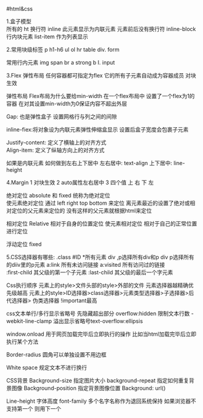 #html&css

1.盒子模型  
所有的 ht           换行符 
inline 此元素显示为内联元素 元素前后没有换行符
inline-block 行内块元素
list-item 作为列表显示

2.常用块级标签
p  h1-h6  ul ol   hr  table  div. form  

常用行内元素
img  span  br  a  strong  b I.   input  

3.Flex
弹性布局 任何容器都可指定为flex 它的所有子元素自动成为容器成员
对块生效 

弹性布局 
Flex布局为什么要给min-width
在一个flex布局中 设置了一个flex为1的容器 在对其设置min-width为0保证内容不超出外层

Gap: 也是弹性盒子 设置网格行与列之间的间隙 

inline-fiex:将对象设为内联元素弹性伸缩盒显示 设置后盒子宽度会包裹子元素

Justify-content:
定义了横轴上的对齐方式  
Align-item:
定义了纵轴方向上的对齐方式

如果是内联元素 如何做到左右上下居中
左右居中: text-align
上下居中: line-height



4.Margin 
	1  对块生效 
	2  auto属性左右居中
	3  四个值 上 右 下 左 

绝对定位
absolute 和 fixed 统称为绝对定位  
使元素绝对定位 通过 left right top bottom 来定位 离元素最近的设置了绝对或相对定位的父元素来定位的  没有这样的父元素就根据html来定位

相对定位 
Relative  相对于自身的位置定位
使元素相对定位  相对于自己的正常位置进行定位

浮动定位 fixed 



5.CSS选择器有哪些:
.class   #ID   *所有元素   div ,p选择所有div和p    div p选择所有的diiv里的p元素
 a:link 所有未访问链接 a:visited 所有访问过的链接  
:first-child 其父级的第一个子元素
:last-child  其父级的最后一个字元素

Css执行顺序
 元素上的style>文件头部的style>外部的文件
 元素选择器越精确优先级越高 
 元素上的style>ID选择器>class选择器>元素类型选择器>子选择器>后代选择器>
 伪类选择器
 !important最高

css文本单行/多行显示省略号
 先隐藏超出部分 overflow:hidden  限制文本行数 -webkit-line-clamp  溢出显示省略号text-overflow:ellipsis


window.onload 
用于网页加载完毕后立即执行的操作 比如当html加载完毕后立即执行某个方法

Border-radius 
圆角可以单独设置不用边框

White space
规定文本不进行换行


CSS背景
Background-size 
指定图片大小
background-repeat
指定如何重复背景图像
Background-position
指定背景图像位置
Background: url()


Line-height
字体高度
font-family
多个名字名称作为退回系统保持 如果浏览器不支持第一个 则用下一个
